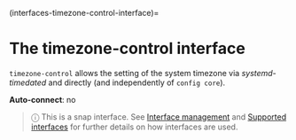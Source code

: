 (interfaces-timezone-control-interface)=
# The timezone-control interface

`timezone-control` allows the setting of the system timezone via *systemd-timedated* and directly (and independently of `config core`).

**Auto-connect**: no

> ⓘ  This is a snap interface. See [Interface management](/) and [Supported interfaces](/interfaces/index) for further details on how interfaces are used.

